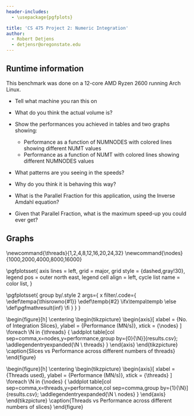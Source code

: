 ```yaml
---
header-includes:
  - \usepackage{pgfplots}

title: 'CS 475 Project 2: Numeric Integration'
author:
  - Robert Detjens
  - detjensr@oregonstate.edu
---
```


## Runtime information

This benchmark was done on a 12-core AMD Ryzen 2600 running Arch Linux.


- Tell what machine you ran this on

- What do you think the actual volume is?

- Show the performances you achieved in tables and two graphs showing:
  - Performance as a function of NUMNODES with colored lines showing different NUMT values
  - Performance as a function of NUMT with colored lines showing different NUMNODES values

- What patterns are you seeing in the speeds?

- Why do you think it is behaving this way?

- What is the Parallel Fraction for this application, using the Inverse Amdahl equation?

- Given that Parallel Fraction, what is the maximum speed-up you could ever get?

## Graphs

\newcommand{\threads}{1,2,4,8,12,16,20,24,32}
\newcommand{\nodes}{1000,2000,4000,8000,16000}

\pgfplotsset{
  axis lines = left,
  grid = major,
  grid style = {dashed,gray!30},
  legend pos = outer north east,
  legend cell align = left,
  cycle list name = color list,
}

\pgfplotsset{
  group by/.style 2 args={
    x filter/.code={
      \edef\tempa{\thisrowno{#1}}
      \edef\tempb{#2}
      \ifx\tempa\tempb
      \else
        \def\pgfmathresult{inf}
      \fi
    }
  }
}

\begin{figure}[h]
  \centering
  \begin{tikzpicture}
    \begin{axis}[
      xlabel = {No. of Integration Slices},
      ylabel = {Performance (MN/s)},
      xtick  = {\nodes}
    ]
      \foreach \N in {\threads} {
        \addplot table[col sep=comma,x=nodes,y=performance,group by={0}{\N}]{results.csv};
        \addlegendentryexpanded{\N \ threads}
      }
    \end{axis}
  \end{tikzpicture}
  \caption{Slices vs Performance across different numbers of threads}
\end{figure}

\begin{figure}[h]
  \centering
  \begin{tikzpicture}
    \begin{axis}[
      xlabel = {Threads used},
      ylabel = {Performance (MN/s)},
      xtick  = {\threads}
    ]
      \foreach \N in {\nodes} {
        \addplot table[col sep=comma,x=threads,y=performance,col sep=comma,group by={1}{\N}]{results.csv};
        \addlegendentryexpanded{\N \ nodes}
      }
    \end{axis}
  \end{tikzpicture}
  \caption{Threads vs Performance across different numbers of slices}
\end{figure}
